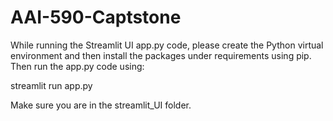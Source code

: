 # AAI-590-Captstone


While running the Streamlit UI app.py code, please create the Python virtual environment and then install the packages under requirements using pip. Then run the app.py code using:

streamlit run app.py

Make sure you are in the streamlit_UI folder.